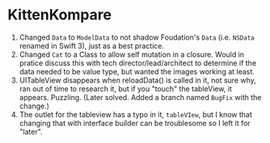 # KittenKompare

1. Changed `Data` to `ModelData` to not shadow Foudation's `Data` (i.e. `NSData` renamed in Swift 3), just as a best practice.
2. Changed `Cat` to a Class to allow self mutation in a closure. Would in pratice discuss this with tech director/lead/architect to determine if the data needed to be value type, but wanted the images working at least.
3. UITableView disappears when reloadData() is called in it, not sure why, ran out of time to research it, but if you "touch" the tableView, it appears. Puzzling. (Later solved. Added a branch named `BugFix` with the change.)
4. The outlet for the tableview has a typo in it, `tableVIew`, but I know that changing that with interface builder can be troublesome so I left it for "later".
